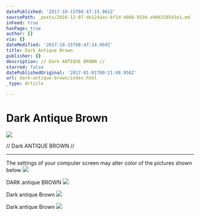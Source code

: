 ```yaml
---
datePublished: '2017-10-15T08:47:15.961Z'
sourcePath: _posts/2016-12-07-de124aac-bf1d-4088-9536-a9663205d3e1.md
inFeed: true
hasPage: true
author: []
via: {}
dateModified: '2017-10-15T08:47:14.969Z'
title: Dark Antique Brown
publisher: {}
description: // Dark ANTIQUE BROWN //
starred: false
datePublishedOriginal: '2017-01-01T00:21:48.958Z'
url: dark-antique-brown/index.html
_type: Article

---
```

# Dark Antique Brown
![](https://the-grid-user-content.s3-us-west-2.amazonaws.com/37f6a34c-1a65-4b47-9058-1936fc5d03c6.jpg)

// Dark ANTIQUE BROWN //

---

The settings of your computer screen may alter color of the pictures shown below
![](https://the-grid-user-content.s3-us-west-2.amazonaws.com/0d8a5182-2552-43de-af66-bd410f162f59.jpg)

DARK antique BROWN
![](https://the-grid-user-content.s3-us-west-2.amazonaws.com/c4a1ca94-0af6-4029-82c0-a029261066fc.jpg)

Dark antique Brown
![](https://the-grid-user-content.s3-us-west-2.amazonaws.com/6af8ab95-145e-4ba3-b4e8-3c60002a8143.jpg)

Dark antique Brown
![](https://the-grid-user-content.s3-us-west-2.amazonaws.com/168e736b-6c70-427b-a145-d04daf22e8f4.jpg)